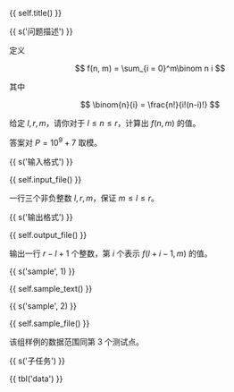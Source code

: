 {{ self.title() }}

{{ s('问题描述') }}

定义

$$
f(n, m) = \sum_{i = 0}^m\binom n i
$$

其中

$$
\binom{n}{i} = \frac{n!}{i!(n-i)!}
$$

给定 $l, r, m$，请你对于 $l \le n \le r$，计算出 $f(n, m)$ 的值。

答案对 $P = 10^9 + 7$ 取模。

{{ s('输入格式') }}

{{ self.input_file() }}

一行三个非负整数 $l, r, m$，保证 $m \le l \le r$。

{{ s('输出格式') }}

{{ self.output_file() }}

输出一行 $r - l + 1$ 个整数，第 $i$ 个表示 $f(l + i - 1, m)$ 的值。

{{ s('sample', 1) }}

{{ self.sample_text() }}

{{ s('sample', 2) }}

{{ self.sample_file() }}

该组样例的数据范围同第 3 个测试点。

{{ s('子任务') }}

{{ tbl('data') }}
